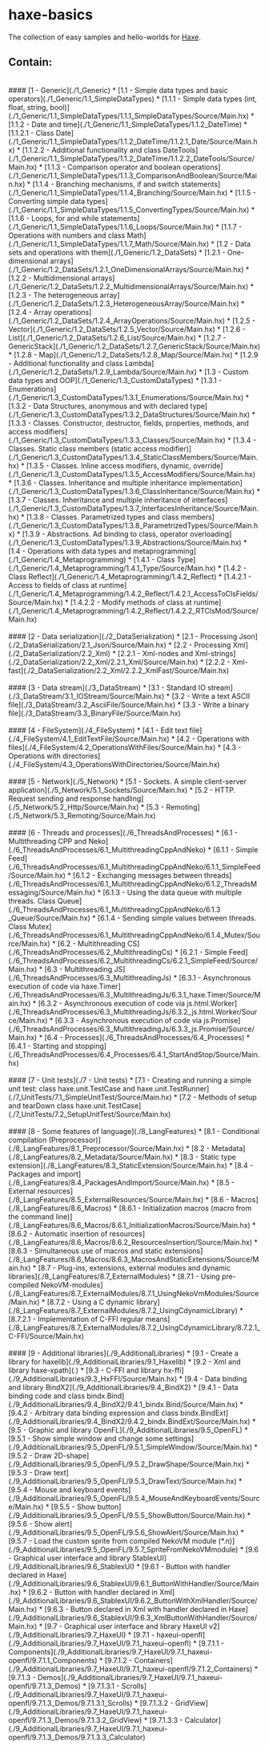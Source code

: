 haxe-basics
=========================

The collection of easy samples and hello-worlds for [Haxe](http://haxe.org/).

## Contain:

<br/>
#### [1 - Generic](./1_Generic)
* [1.1 - Simple data types and basic operators](./1_Generic/1.1_SimpleDataTypes)
  * [1.1.1 - Simple data types (int, float, string, bool)](./1_Generic/1.1_SimpleDataTypes/1.1.1_SimpleDataTypes/Source/Main.hx)
  * [1.1.2 - Date and time](./1_Generic/1.1_SimpleDataTypes/1.1.2_DateTime)
    * [1.1.2.1 - Class Date](./1_Generic/1.1_SimpleDataTypes/1.1.2_DateTime/1.1.2.1_Date/Source/Main.hx)
    * [1.1.2.2 - Additional functionality and class DateTools](./1_Generic/1.1_SimpleDataTypes/1.1.2_DateTime/1.1.2.2_DateTools/Source/Main.hx)
  * [1.1.3 - Comparison operator and boolean operations](./1_Generic/1.1_SimpleDataTypes/1.1.3_ComparisonAndBoolean/Source/Main.hx)
  * [1.1.4 - Branching mechanisms, if and switch statements](./1_Generic/1.1_SimpleDataTypes/1.1.4_Branching/Source/Main.hx)
  * [1.1.5 - Converting simple data types](./1_Generic/1.1_SimpleDataTypes/1.1.5_ConvertingTypes/Source/Main.hx)
  * [1.1.6 - Loops, for and while statements](./1_Generic/1.1_SimpleDataTypes/1.1.6_Loops/Source/Main.hx)
  * [1.1.7 - Operations with numbers and class Math](./1_Generic/1.1_SimpleDataTypes/1.1.7_Math/Source/Main.hx)
* [1.2 - Data sets and operations with them](./1_Generic/1.2_DataSets)
  * [1.2.1 - One-dimensional arrays](./1_Generic/1.2_DataSets/1.2.1_OneDimensionalArrays/Source/Main.hx)
  * [1.2.2 - Multidimensional arrays](./1_Generic/1.2_DataSets/1.2.2_MultidimensionalArrays/Source/Main.hx)
  * [1.2.3 - The heterogeneous array](./1_Generic/1.2_DataSets/1.2.3_HeterogeneousArray/Source/Main.hx)
  * [1.2.4 - Array operations](./1_Generic/1.2_DataSets/1.2.4_ArrayOperations/Source/Main.hx)
  * [1.2.5 - Vector](./1_Generic/1.2_DataSets/1.2.5_Vector/Source/Main.hx)
  * [1.2.6 - List](./1_Generic/1.2_DataSets/1.2.6_List/Source/Main.hx)
  * [1.2.7 - GenericStack](./1_Generic/1.2_DataSets/1.2.7_GenericStack/Source/Main.hx)
  * [1.2.8 - Map](./1_Generic/1.2_DataSets/1.2.8_Map/Source/Main.hx)
  * [1.2.9 - Additional functionality and class Lambda](./1_Generic/1.2_DataSets/1.2.9_Lambda/Source/Main.hx)
* [1.3 - Custom data types and OOP](./1_Generic/1.3_CustomDataTypes)
  * [1.3.1 - Enumerations](./1_Generic/1.3_CustomDataTypes/1.3.1_Enumerations/Source/Main.hx)
  * [1.3.2 - Data Structures, anonymous and with declared type](./1_Generic/1.3_CustomDataTypes/1.3.2_DataStructures/Source/Main.hx)
  * [1.3.3 - Classes. Constructor, destructor, fields, properties, methods, and access modifiers](./1_Generic/1.3_CustomDataTypes/1.3.3_Classes/Source/Main.hx)
  * [1.3.4 - Classes. Static class members (static access modifier)](./1_Generic/1.3_CustomDataTypes/1.3.4_StaticClassMembers/Source/Main.hx)
  * [1.3.5 - Classes. Inline access modifiers, dynamic, override](./1_Generic/1.3_CustomDataTypes/1.3.5_AccessModifiers/Source/Main.hx)
  * [1.3.6 - Classes. Inheritance and multiple inheritance implementation](./1_Generic/1.3_CustomDataTypes/1.3.6_ClassInheritance/Source/Main.hx)
  * [1.3.7 - Classes. Inheritance and multiple inheritance of interfaces](./1_Generic/1.3_CustomDataTypes/1.3.7_InterfacesInheritance/Source/Main.hx)
  * [1.3.8 - Classes. Parametrized types and class members](./1_Generic/1.3_CustomDataTypes/1.3.8_ParametrizedTypes/Source/Main.hx)
  * [1.3.9 - Abstractions. Ad binding to class, operator overloading](./1_Generic/1.3_CustomDataTypes/1.3.9_Abstractions/Source/Main.hx)
* [1.4 - Operations with data types and metaprogramming](./1_Generic/1.4_Metaprogramming)
  * [1.4.1 - Class Type](./1_Generic/1.4_Metaprogramming/1.4.1_Type/Source/Main.hx)
  * [1.4.2 - Class Reflect](./1_Generic/1.4_Metaprogramming/1.4.2_Reflect)
    * [1.4.2.1 - Access to fields of class at runtime](./1_Generic/1.4_Metaprogramming/1.4.2_Reflect/1.4.2.1_AccessToClsFields/Source/Main.hx)
    * [1.4.2.2 - Modify methods of class at runtime](./1_Generic/1.4_Metaprogramming/1.4.2_Reflect/1.4.2.2_RTClsMod/Source/Main.hx)

<br/>
<br/>
#### [2 - Data serialization](./2_DataSerialization)
* [2.1 - Processing Json](./2_DataSerialization/2.1_Json/Source/Main.hx)
* [2.2 - Processing Xml](./2_DataSerialization/2.2_Xml)
  * [2.2.1 - Xml-nodes and Xml-strings](./2_DataSerialization/2.2_Xml/2.2.1_Xml/Source/Main.hx)
  * [2.2.2 - Xml-fast](./2_DataSerialization/2.2_Xml/2.2.2_XmlFast/Source/Main.hx)

<br/>
<br/>
#### [3 - Data stream](./3_DataStream)
* [3.1 - Standard IO stream](./3_DataStream/3.1_IOStream/Source/Main.hx)
* [3.2 - Write a text ASCII file](./3_DataStream/3.2_AsciiFile/Source/Main.hx)
* [3.3 - Write a binary file](./3_DataStream/3.3_BinaryFile/Source/Main.hx)

<br/>
<br/>
#### [4 - FileSystem](./4_FileSystem)
* [4.1 - Edit text file](./4_FileSystem/4.1_EditTextFile/Source/Main.hx)
* [4.2 - Operations with files](./4_FileSystem/4.2_OperationsWithFiles/Source/Main.hx)
* [4.3 - Operations with directories](./4_FileSystem/4.3_OperationsWithDirectories/Source/Main.hx)

<br/>
<br/>
#### [5 - Network](./5_Network)
* [5.1 - Sockets. A simple client-server application](./5_Network/5.1_Sockets/Source/Main.hx)
* [5.2 - HTTP. Request sending and response handling](./5_Network/5.2_Http/Source/Main.hx)
* [5.3 - Remoting](./5_Network/5.3_Remoting/Source/Main.hx)

<br/>
<br/>
#### [6 - Threads and processes](./6_ThreadsAndProcesses)
* [6.1 - Multithreading CPP and Neko](./6_ThreadsAndProcesses/6.1_MultithreadingCppAndNeko)
  * [6.1.1 - Simple Feed](./6_ThreadsAndProcesses/6.1_MultithreadingCppAndNeko/6.1.1_SimpleFeed/Source/Main.hx)
  * [6.1.2 - Exchanging messages between threads](./6_ThreadsAndProcesses/6.1_MultithreadingCppAndNeko/6.1.2_ThreadsMessaging/Source/Main.hx)
  * [6.1.3 - Using the data queue with multiple threads. Class Queue](./6_ThreadsAndProcesses/6.1_MultithreadingCppAndNeko/6.1.3 _Queue/Source/Main.hx)
  * [6.1.4 - Sending simple values between threads. Class Mutex](./6_ThreadsAndProcesses/6.1_MultithreadingCppAndNeko/6.1.4_Mutex/Source/Main.hx)
* [6.2 - Multithreading CS](./6_ThreadsAndProcesses/6.2_MultithreadingCs)
  * [6.2.1 - Simple Feed](./6_ThreadsAndProcesses/6.2_MultithreadingCs/6.2.1_SimpleFeed/Source/Main.hx)
* [6.3 - Multithreading JS](./6_ThreadsAndProcesses/6.3_MultithreadingJs)
  * [6.3.1 - Asynchronous execution of code via haxe.Timer](./6_ThreadsAndProcesses/6.3_MultithreadingJs/6.3.1_haxe.Timer/Source/Main.hx)
  * [6.3.2 - Asynchronous execution of code via js.html.Worker](./6_ThreadsAndProcesses/6.3_MultithreadingJs/6.3.2_js.html.Worker/Source/Main.hx)
  * [6.3.3 - Asynchronous execution of code via js.Promise](./6_ThreadsAndProcesses/6.3_MultithreadingJs/6.3.3_js.Promise/Source/Main.hx)
* [6.4 - Processes](./6_ThreadsAndProcesses/6.4_Processes)
  * [6.4.1 - Starting and stopping](./6_ThreadsAndProcesses/6.4_Processes/6.4.1_StartAndStop/Source/Main.hx)

<br/>
<br/>
#### [7 - Unit tests](./7 - Unit tests)
* [7.1 - Creating and running a simple unit test: class haxe.unit.TestCase and haxe.unit.TestRunner](./7_UnitTests/7.1_SimpleUnitTest/Source/Main.hx)
* [7.2 - Methods of setup and tearDown class haxe.unit.TestCase](./7_UnitTests/7.2_SetupUnitTest/Source/Main.hx)

<br/>
<br/>
#### [8 - Some features of language](./8_LangFeatures)
* [8.1 - Conditional compilation (Preprocessor)](./8_LangFeatures/8.1_Preprocessor/Source/Main.hx)
* [8.2 - Metadata](./8_LangFeatures/8.2_Metadata/Source/Main.hx)
* [8.3 - Static type extension](./8_LangFeatures/8.3_StaticExtension/Source/Main.hx)
* [8.4 - Packages and import](./8_LangFeatures/8.4_PackagesAndImport/Source/Main.hx)
* [8.5 - External resources](./8_LangFeatures/8.5_ExternalResources/Source/Main.hx)
* [8.6 - Macros](./8_LangFeatures/8.6_Macros)
  * [8.6.1 - Initialization macros (macro from the command line)](./8_LangFeatures/8.6_Macros/8.6.1_InitializationMacros/Source/Main.hx)
  * [8.6.2 - Automatic insertion of resources](./8_LangFeatures/8.6_Macros/8.6.2_ResourcesInsertion/Source/Main.hx)
  * [8.6.3 - Simultaneous use of macros and static extensions](./8_LangFeatures/8.6_Macros/8.6.3_MacrosAndStaticExtensions/Source/Main.hx)
* [8.7 - Plug-ins, extensions, external modules and dynamic libraries](./8_LangFeatures/8.7_ExternalModules)
  * [8.7.1 - Using pre-compiled NekoVM-modules](./8_LangFeatures/8.7_ExternalModules/8.7.1_UsingNekoVmModules/Source/Main.hx)
  * [8.7.2 - Using a C dynamic library](./8_LangFeatures/8.7_ExternalModules/8.7.2_UsingCdynamicLibrary)
    * [8.7.2.1 - Implementation of C-FFI regular means](./8_LangFeatures/8.7_ExternalModules/8.7.2_UsingCdynamicLibrary/8.7.2.1_C-FFI/Source/Main.hx)

<br/>
<br/>
#### [9 - Additional libraries](./9_AdditionalLibraries)
* [9.1 - Create a library for haxelib](./9_AdditionalLibraries/9.1_Haxelib)
* [9.2 - Xml and library haxe-xpath](.)
* [9.3 - C-FFI and library hx-ffi](./9_AdditionalLibraries/9.3_HxFFI/Source/Main.hx)
* [9.4 - Data binding and library BindX2](./9_AdditionalLibraries/9.4_BindX2)
  * [9.4.1 - Data binding code and class bindx.Bind](./9_AdditionalLibraries/9.4_BindX2/9.4.1_bindx.Bind/Source/Main.hx)
  * [9.4.2 - Arbitrary data binding expression and class bindx.BindExt](./9_AdditionalLibraries/9.4_BindX2/9.4.2_bindx.BindExt/Source/Main.hx)
* [9.5 - Graphic and library OpenFL](./9_AdditionalLibraries/9.5_OpenFL)
  * [9.5.1 - Show simple window and change some settings](./9_AdditionalLibraries/9.5_OpenFL/9.5.1_SimpleWindow/Source/Main.hx)
  * [9.5.2 - Draw 2D-shape](./9_AdditionalLibraries/9.5_OpenFL/9.5.2_DrawShape/Source/Main.hx)
  * [9.5.3 - Draw text](./9_AdditionalLibraries/9.5_OpenFL/9.5.3_DrawText/Source/Main.hx)
  * [9.5.4 - Mouse and keyboard events](./9_AdditionalLibraries/9.5_OpenFL/9.5.4_MouseAndKeyboardEvents/Source/Main.hx)
  * [9.5.5 - Show button](./9_AdditionalLibraries/9.5_OpenFL/9.5.5_ShowButton/Source/Main.hx)
  * [9.5.6 - Show alert](./9_AdditionalLibraries/9.5_OpenFL/9.5.6_ShowAlert/Source/Main.hx)
  * [9.5.7 - Load the custom sprite from compiled NekoVM module (*.n)](./9_AdditionalLibraries/9.5_OpenFL/9.5.7_SpriteFromNekoVMmodule)
* [9.6 - Graphical user interface and library StablexUI](./9_AdditionalLibraries/9.6_StablexUI)
  * [9.6.1 - Button with handler declared in Haxe](./9_AdditionalLibraries/9.6_StablexUI/9.6.1_ButtonWithHandler/Source/Main.hx)
  * [9.6.2 - Button with handler declared in Xml](./9_AdditionalLibraries/9.6_StablexUI/9.6.2_ButtonWithXmlHandler/Source/Main.hx)
  * [9.6.3 - Button declared in Xml with handler declared in Haxe](./9_AdditionalLibraries/9.6_StablexUI/9.6.3_XmlButtonWithHandler/Source/Main.hx)
* [9.7 - Graphical user interface and library HaxeUI v2](./9_AdditionalLibraries/9.7_HaxeUI)
  * [9.7.1 - haxeui-openfl](./9_AdditionalLibraries/9.7_HaxeUI/9.7.1_haxeui-openfl)
    * [9.7.1.1 - Components](./9_AdditionalLibraries/9.7_HaxeUI/9.7.1_haxeui-openfl/9.7.1.1_Components)
    * [9.7.1.2 - Containers](./9_AdditionalLibraries/9.7_HaxeUI/9.7.1_haxeui-openfl/9.7.1.2_Containers)
    * [9.7.1.3 - Demos](./9_AdditionalLibraries/9.7_HaxeUI/9.7.1_haxeui-openfl/9.7.1.3_Demos)
      * [9.7.1.3.1 - Scrolls](./9_AdditionalLibraries/9.7_HaxeUI/9.7.1_haxeui-openfl/9.7.1.3_Demos/9.7.1.3.1_Scrolls)
      * [9.7.1.3.2 - GridView](./9_AdditionalLibraries/9.7_HaxeUI/9.7.1_haxeui-openfl/9.7.1.3_Demos/9.7.1.3.2_GridView)
      * [9.7.1.3.3 - Calculator](./9_AdditionalLibraries/9.7_HaxeUI/9.7.1_haxeui-openfl/9.7.1.3_Demos/9.7.1.3.3_Calculator)
